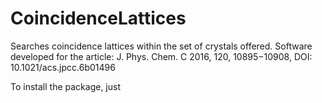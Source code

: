 # CoincidenceLattices

Searches coincidence lattices within the set of crystals offered. Software developed for the article: J. Phys. Chem. C 2016, 120, 10895−10908, DOI: 10.1021/acs.jpcc.6b01496

To install the package, just 

